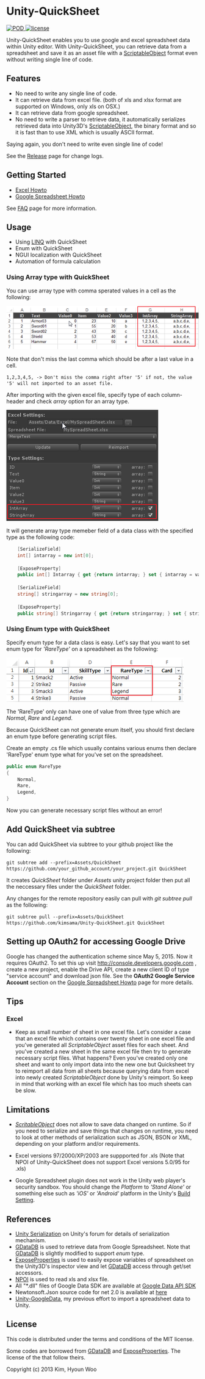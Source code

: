 Unity-QuickSheet
====================

<p align="left">
    <a href="https://github.com/kimsama/Unity-QuickSheet/releases">
        <img src="https://img.shields.io/badge/pod-v0.9.7-green.svg"
             alt="POD">
    </a>
    <a href="https://opensource.org/licenses/MIT">
        <img src="https://img.shields.io/badge/license-MIT-orange.svg"
             alt="license">
    </a>
</p>

Unity-QuickSheet enables you to use google and excel spreadsheet data within Unity editor. With Unity-QuickSheet, you can retrieve data from a spreadsheet and save it as an asset file with a [ScriptableObject](http://docs.unity3d.com/ScriptReference/ScriptableObject.html) format even without writing single line of code.


Features
--------
* No need to write any single line of code.
* It can retrieve data from excel file. (both of xls and xlsx format are supported on Windows, only xls on OSX.)
* It can retrieve data from google spreadsheet.
* No need to write a parser to retrieve data, it automatically serializes retrieved data into Unity3D's [ScriptableObject](http://docs.unity3d.com/ScriptReference/ScriptableObject.html), the binary format and so it is fast than to use XML which is usually ASCII format.

Saying again, you don't need to write even single line of code!

See the [Release](https://github.com/kimsama/Unity-QuickSheet/releases) page for change logs.

Getting Started
---------------

* [Excel Howto](http://kimsama.github.io/excel-howto/) 
* [Google Spreadsheet Howto](http://kimsama.github.io/googlehowto/) 

See [FAQ](https://github.com/kimsama/Unity-QuickSheet/wiki/FAQ) page for more information.

Usage
-----

* Using [LINQ](https://code.msdn.microsoft.com/101-LINQ-Samples-3fb9811b) with QuickSheet
* Enum with QuickSheet
* NGUI localization with QuickSheet
* Automation of formula calculation

### Using Array type with QuickSheet

You can use array type with comma sperated values in a cell as the following:

![Array type](./images/array_cell.png "Array Cell")

Note that don't miss the last comma which should be after a last value in a cell.

```
1,2,3,4,5, -> Don't miss the comma right after '5' if not, the value '5' will not imported to an asset file.
```

After importing with the given excel file, specify type of each column-header and check *array* option for an array type.

![Array type setting](./images/arraytype_setting.png "Array Cell setting")

It will generate array type memeber field of a data class with the specified type as the following code:

```csharp
	[SerializeField]
	int[] intarray = new int[0];
	
	[ExposeProperty]
	public int[] Intarray { get {return intarray; } set { intarray = value;} }
	
	[SerializeField]
	string[] stringarray = new string[0];
	
	[ExposeProperty]
	public string[] Stringarray { get {return stringarray; } set { stringarray = value;} }
```

### Using Enum type with QuickSheet

Specify enum type for a data class is easy. Let's say that you want to set enum type for *'RareType'* on a spreadsheet as the following:

![Enum type](./images/enum_type.png "Enum Type")

The 'RareType' only can have one of value from three type which are *Normal*, *Rare* and *Legend*. 

Because QuickSheet can not generate enum itself, you should first declare an enum type before generating script files.

Create an empty .cs file which usually contains various enums then declare 'RareType' enum type what for you've set on the spreadsheet.


```csharp
public enum RareType
{
	Normal,
	Rare,
	Legend,
}
```

Now you can generate necessary script files without an error!



Add QuickSheet via subtree
-----------------------------

You can add QuickSheet via subtree to your github project like the following:

```
git subtree add --prefix=Assets/QuickSheet https://github.com/your_github_account/your_project.git QuickSheet 
```

It creates *QuickSheet* folder under *Assets* unity project folder then put all the neccessary files under the *QuickSheet* folder.

Any changes for the remote repository easily can pull with *git subtree pull* as the following:

```
git subtree pull --prefix=Assets/QuickSheet https://github.com/kimsama/Unity-QuickSheet.git QuickSheet 
```

Setting up OAuth2 for accessing Google Drive
---------------------------------------------
Google has changed the authentication scheme since May 5, 2015. Now it requires OAuth2. 
To set this up visit http://console.developers.google.com , create a new project, enable the Drive API, create a new client ID of type "service account" and download json file. See the **OAuth2 Google Service Account** section on the [Google Spreadsheet Howto](http://kimsama.github.io/googlehowto/) page for more details.

Tips
----

### Excel

* Keep as small number of sheet in one excel file. Let's consider a case that an excel file which contains over twenty sheet in one excel file and you've generated all *ScriptableObject* asset files for each sheet. And you've created a new sheet in the same excel file then try to generate necessary script files. What happens? Even you've created only one sheet and want to only import data into the new one but Quicksheet try to reimport all data from all sheets because querying data from excel into newly created *ScriptableObject* done by Unity's reimport. So keep in mind that working with an excel file which has too much sheets can be slow.


Limitations
-----------

* *[ScritableObject](http://docs.unity3d.com/ScriptReference/ScriptableObject.html)* does not allow to save data changed on runtime. So if you need to serialize and save things that changes on runtime, you need to look at other methods of serialization such as JSON, BSON or XML, depending on your platform and/or requirements.

* Excel versions 97/2000/XP/2003 are suppported for .xls (Note that NPOI of Unity-QuickSheet does not support Excel versions 5.0/95 for .xls)

* Google Spreadsheet plugin does not work in the Unity web player's security sandbox. You should change the *Platform* to *'Stand Alone'* or something else such as *'iOS'* or *'Android'* platform in the Unity's [Build Setting](http://docs.unity3d.com/Manual/PublishingBuilds.html).


References
----------
* [Unity Serialization](http://forum.unity3d.com/threads/155352-Serialization-Best-Practices-Megapost) on Unity's forum for details of serialization mechanism.
* [GDataDB](https://github.com/mausch/GDataDB) is used to retrieve data from Google Spreadsheet. Note that [GDataDB](https://github.com/mausch/GDataDB) is slightly modified to support *enum* type.
* [ExposeProperties](http://wiki.unity3d.com/index.php/Expose_properties_in_inspector) is used to easily expose variables of spreadsheet on the Unity3D's inspector view and let [GDataDB](https://github.com/mausch/GDataDB) access through get/set accessors.
* [NPOI](https://npoi.codeplex.com/) is used to read xls and xlsx file.
* All "*.dll" files of Google Data SDK are available at [Google Data API SDK](https://code.google.com/p/google-gdata/downloads/detail?name=libgoogle-data-mono-2.1.0.0.tar.gz&can=2&q=)
* Newtonsoft.Json source code for net 2.0 is available at [here](https://github.com/JamesNK/Newtonsoft.Json)
* [Unity-GoogleData](https://github.com/kimsama/Unity-GoogleData), my previous effort to import a spreadsheet data to Unity.

License
-------

This code is distributed under the terms and conditions of the MIT license.

Some codes are borrowed from [GDataDB](https://github.com/mausch/GDataDB) and [ExposeProperties](http://wiki.unity3d.com/index.php/Expose_properties_in_inspector). The license of the that follow theirs.

Copyright (c) 2013 Kim, Hyoun Woo


